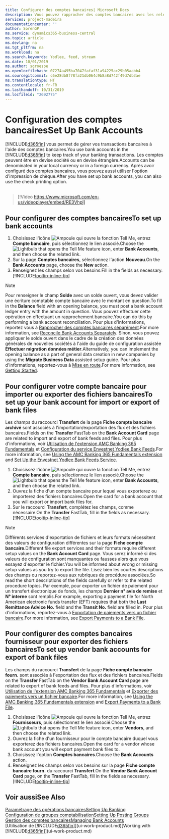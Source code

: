 ```yaml
---
title: Configurer des comptes bancaires| Microsoft Docs
description: Vous pouvez rapprocher des comptes bancaires avec les relevés de la banque.
services: project-madeira
documentationcenter: ''
author: SorenGP
ms.service: dynamics365-business-central
ms.topic: article
ms.devlang: na
ms.tgt_pltfrm: na
ms.workload: na
ms.search.keywords: Yodlee, feed, stream
ms.date: 10/01/2019
ms.author: sgroespe
ms.openlocfilehash: 07274a495ba7047fafaf31a94225ac29b05aabb4
ms.sourcegitcommit: c6e28db8f78fa21db064c9b8a8d742f49d7db3ae
ms.translationtype: HT
ms.contentlocale: fr-FR
ms.lasthandoff: 10/31/2019
ms.locfileid: "2692775"
---
```

# <a name="set-up-bank-accounts"></a><span data-ttu-id="64d47-103">Configuration des comptes bancaires</span><span class="sxs-lookup"><span data-stu-id="64d47-103">Set Up Bank Accounts</span></span>
<span data-ttu-id="64d47-104">[!INCLUDE[d365fin](includes/d365fin_md.md)] vous permet de gérer vos transactions bancaires à l'aide des comptes bancaires.</span><span class="sxs-lookup"><span data-stu-id="64d47-104">You use bank accounts in the [!INCLUDE[d365fin](includes/d365fin_md.md)] to keep track of your banking transactions.</span></span> <span data-ttu-id="64d47-105">Les comptes peuvent être en devise société ou en devise étrangère.</span><span class="sxs-lookup"><span data-stu-id="64d47-105">Accounts can be denominated in your local currency or in a foreign currency.</span></span> <span data-ttu-id="64d47-106">Après avoir configuré des comptes bancaires, vous pouvez aussi utiliser l'option d'impression de chèque.</span><span class="sxs-lookup"><span data-stu-id="64d47-106">After you have set up bank accounts, you can also use the check printing option.</span></span><br><br>  

> [!Video https://www.microsoft.com/en-us/videoplayer/embed/RE3Vhpl]

## <a name="to-set-up-bank-accounts"></a><span data-ttu-id="64d47-107">Pour configurer des comptes bancaires</span><span class="sxs-lookup"><span data-stu-id="64d47-107">To set up bank accounts</span></span>
1. <span data-ttu-id="64d47-108">Choisissez l'icône ![Ampoule qui ouvre la fonction Tell Me](media/ui-search/search_small.png "Dites-moi ce que vous voulez faire"), entrez **Compte bancaire**, puis sélectionnez le lien associé.</span><span class="sxs-lookup"><span data-stu-id="64d47-108">Choose the ![Lightbulb that opens the Tell Me feature](media/ui-search/search_small.png "Tell me what you want to do") icon, enter **Bank Accounts**, and then choose the related link.</span></span>
2. <span data-ttu-id="64d47-109">Sur la page **Comptes bancaires**, sélectionnez l'action **Nouveau**.</span><span class="sxs-lookup"><span data-stu-id="64d47-109">On the **Bank Accounts** page, choose the **New** action.</span></span>
3. <span data-ttu-id="64d47-110">Renseignez les champs selon vos besoins.</span><span class="sxs-lookup"><span data-stu-id="64d47-110">Fill in the fields as necessary.</span></span> [!INCLUDE[tooltip-inline-tip](includes/tooltip-inline-tip_md.md)]

> [!NOTE]
> <span data-ttu-id="64d47-111">Pour renseigner le champ **Solde** avec un solde ouvert, vous devez valider une écriture comptable compte bancaire avec le montant en question.</span><span class="sxs-lookup"><span data-stu-id="64d47-111">To fill in the **Balance** field with an opening balance, you must post a bank account ledger entry with the amount in question.</span></span> <span data-ttu-id="64d47-112">Vous pouvez effectuer cette opération en effectuant un rapprochement bancaire.</span><span class="sxs-lookup"><span data-stu-id="64d47-112">You can do this by performing a bank account reconciliation.</span></span> <span data-ttu-id="64d47-113">Pour plus d'informations, reportez vous à [Rapprocher des comptes bancaires séparément](bank-how-reconcile-bank-accounts-separately.md).</span><span class="sxs-lookup"><span data-stu-id="64d47-113">For more information, see [Reconcile Bank Accounts Separately](bank-how-reconcile-bank-accounts-separately.md).</span></span> <span data-ttu-id="64d47-114">Sinon, vous pouvez appliquer le solde ouvert dans le cadre de la création des données générales de nouvelles sociétés à l'aide du guide de configuration assistée **Effectuer migration données métier**.</span><span class="sxs-lookup"><span data-stu-id="64d47-114">Alternatively, you can implement the opening balance as a part of general data creation in new companies by using the **Migrate Business Data** assisted setup guide.</span></span> <span data-ttu-id="64d47-115">Pour plus d'informations, reportez-vous à [Mise en route](product-get-started.md).</span><span class="sxs-lookup"><span data-stu-id="64d47-115">For more information, see [Getting Started](product-get-started.md).</span></span>

## <a name="to-set-up-your-bank-account-for-import-or-export-of-bank-files"></a><span data-ttu-id="64d47-116">Pour configurer votre compte bancaire pour importer ou exporter des fichiers bancaires</span><span class="sxs-lookup"><span data-stu-id="64d47-116">To set up your bank account for import or export of bank files</span></span>
<span data-ttu-id="64d47-117">Les champs du raccourci **Transfert** de la page **Fiche compte bancaire archivé** sont associés à l'importation/exportation des flux et des fichiers bancaires.</span><span class="sxs-lookup"><span data-stu-id="64d47-117">Fields on the **Transfer** FastTab on the **Bank Account Card** page are related to import and export of bank feeds and files.</span></span> <span data-ttu-id="64d47-118">Pour plus d'informations, voir [Utilisation de l'extension AMC Banking 365 Fundamentals](ui-extensions-amc-banking.md) et [Configuration du service Envestnet Yodlee Bank Feeds](bank-how-setup-bank-statement-service.md).</span><span class="sxs-lookup"><span data-stu-id="64d47-118">For more information, see [Using the AMC Banking 365 Fundamentals extension](ui-extensions-amc-banking.md) and [Set Up the Envestnet Yodlee Bank Feeds Service](bank-how-setup-bank-statement-service.md).</span></span>

1. <span data-ttu-id="64d47-119">Choisissez l'icône ![Ampoule qui ouvre la fonction Tell Me](media/ui-search/search_small.png "Dites-moi ce que vous voulez faire"), entrez **Compte bancaire**, puis sélectionnez le lien associé.</span><span class="sxs-lookup"><span data-stu-id="64d47-119">Choose the ![Lightbulb that opens the Tell Me feature](media/ui-search/search_small.png "Tell me what you want to do") icon, enter **Bank Accounts**, and then choose the related link.</span></span>
2. <span data-ttu-id="64d47-120">Ouvrez la fiche d'un compte bancaire pour lequel vous exporterez ou importerez des fichiers bancaires.</span><span class="sxs-lookup"><span data-stu-id="64d47-120">Open the card for a bank account that you will export or import bank files for.</span></span>
3. <span data-ttu-id="64d47-121">Sur le raccourci **Transfert**, complétez les champs, comme nécessaire.</span><span class="sxs-lookup"><span data-stu-id="64d47-121">On the **Transfer** FastTab, fill in the fields as necessary.</span></span> [!INCLUDE[tooltip-inline-tip](includes/tooltip-inline-tip_md.md)]

> [!NOTE]  
>   <span data-ttu-id="64d47-122">Différents services d'exportation de fichiers et leurs formats nécessitent des valeurs de configuration différentes sur la page **Fiche compte bancaire**.</span><span class="sxs-lookup"><span data-stu-id="64d47-122">Different file export services and their formats require different setup values on the **Bank Account Card** page.</span></span> <span data-ttu-id="64d47-123">Vous serez informé si des valeurs de configuration sont manquantes ou fausses alors que vous essayez d'exporter le fichier.</span><span class="sxs-lookup"><span data-stu-id="64d47-123">You will be informed about wrong or missing setup values as you try to export the file.</span></span> <span data-ttu-id="64d47-124">Lisez bien les courtes descriptions des champs ou reportez-vous aux rubriques de procédure associées.</span><span class="sxs-lookup"><span data-stu-id="64d47-124">So read the short descriptions of the fields carefully or refer to the related procedure topics.</span></span> <span data-ttu-id="64d47-125">Par exemple, pour exporter un fichier de paiement pour un transfert électronique de fonds, les champs **Dernier n° avis de remise** et **N° interne** sont remplis.</span><span class="sxs-lookup"><span data-stu-id="64d47-125">For example, exporting a payment file for North American electronic funds transfer (EFT) requires that both the **Last Remittance Advice No.** field and the **Transit No.** field are filled in.</span></span> <span data-ttu-id="64d47-126">Pour plus d'informations, reportez-vous à [Exportation de paiements vers un fichier bancaire](payables-how-export-payments-bank-file.md).</span><span class="sxs-lookup"><span data-stu-id="64d47-126">For more information, see [Export Payments to a Bank File](payables-how-export-payments-bank-file.md).</span></span>

## <a name="to-set-up-vendor-bank-accounts-for-export-of-bank-files"></a><span data-ttu-id="64d47-127">Pour configurer des comptes bancaires fournisseur pour exporter des fichiers bancaires</span><span class="sxs-lookup"><span data-stu-id="64d47-127">To set up vendor bank accounts for export of bank files</span></span>
<span data-ttu-id="64d47-128">Les champs du raccourci **Transfert** de la page **Fiche compte bancaire fourn.** sont associés à l'exportation des flux et des fichiers bancaires.</span><span class="sxs-lookup"><span data-stu-id="64d47-128">Fields on the **Transfer** FastTab on the **Vendor Bank Account Card** page are related to export of bank feeds and files.</span></span> <span data-ttu-id="64d47-129">Pour plus d'informations, voir [Utilisation de l'extension AMC Banking 365 Fundamentals](ui-extensions-amc-banking.md) et [Exporter des paiements vers un fichier bancaire](payables-how-export-payments-bank-file.md).</span><span class="sxs-lookup"><span data-stu-id="64d47-129">For more information, see [Using the AMC Banking 365 Fundamentals extension](ui-extensions-amc-banking.md) and [Export Payments to a Bank File](payables-how-export-payments-bank-file.md).</span></span>

1. <span data-ttu-id="64d47-130">Choisissez l'icône ![Ampoule qui ouvre la fonction Tell Me](media/ui-search/search_small.png "Dites-moi ce que vous voulez faire"), entrez **Fournisseurs**, puis sélectionnez le lien associé.</span><span class="sxs-lookup"><span data-stu-id="64d47-130">Choose the ![Lightbulb that opens the Tell Me feature](media/ui-search/search_small.png "Tell me what you want to do") icon, enter **Vendors**, and then choose the related link.</span></span>
2. <span data-ttu-id="64d47-131">Ouvrez la fiche d'un fournisseur pour le compte bancaire duquel vous exporterez des fichiers bancaires.</span><span class="sxs-lookup"><span data-stu-id="64d47-131">Open the card for a vendor whose bank account you will export payment bank files to.</span></span>
3. <span data-ttu-id="64d47-132">Choisissez l'option **Comptes bancaires**.</span><span class="sxs-lookup"><span data-stu-id="64d47-132">Choose the **Bank Accounts** action.</span></span>
3. <span data-ttu-id="64d47-133">Renseignez les champs selon vos besoins sur la page **Fiche compte bancaire fourn.** du raccourci **Transfert**.</span><span class="sxs-lookup"><span data-stu-id="64d47-133">On the **Vendor Bank Account Card** page, on the **Transfer** FastTab, fill in the fields as necessary.</span></span> [!INCLUDE[tooltip-inline-tip](includes/tooltip-inline-tip_md.md)]

## <a name="see-also"></a><span data-ttu-id="64d47-134">Voir aussi</span><span class="sxs-lookup"><span data-stu-id="64d47-134">See Also</span></span>
[<span data-ttu-id="64d47-135">Paramétrage des opérations bancaires</span><span class="sxs-lookup"><span data-stu-id="64d47-135">Setting Up Banking</span></span>](bank-setup-banking.md)  
[<span data-ttu-id="64d47-136">Configuration de groupes comptabilisation</span><span class="sxs-lookup"><span data-stu-id="64d47-136">Setting Up Posting Groups</span></span>](finance-posting-groups.md)  
[<span data-ttu-id="64d47-137">Gestion des comptes bancaires</span><span class="sxs-lookup"><span data-stu-id="64d47-137">Managing Bank Accounts</span></span>](bank-manage-bank-accounts.md)  
<span data-ttu-id="64d47-138">[Utilisation de [!INCLUDE[d365fin](includes/d365fin_md.md)]](ui-work-product.md)</span><span class="sxs-lookup"><span data-stu-id="64d47-138">[Working with [!INCLUDE[d365fin](includes/d365fin_md.md)]](ui-work-product.md)</span></span>
